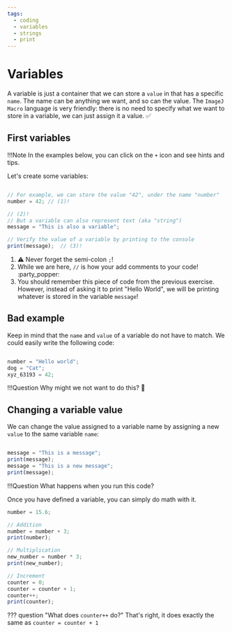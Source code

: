 ```yaml
---
tags:
  - coding
  - variables
  - strings
  - print
---
```

# Variables

A variable is just a container that we can store a `value` in that has a
specific `name`. The name can be anything we want, and so can the value. The
`ImageJ Macro` language is very friendly: there is no need to specify what we
want to store in a variable, we can just assign it a value. :white_check_mark:

## First variables

!!!Note
        In the examples below, you can click on the `+` icon and see hints and tips.

Let's create some variables:

```javascript title="Variables"

// For example, we can store the value "42", under the name "number"
number = 42; // (1)!

// (2)!
// But a variable can also represent text (aka "string")
message = "This is also a variable";

// Verify the value of a variable by printing to the console
print(message);  // (3)!
```

1. :warning: Never forget the semi-colon `;`!
2. While we are here, `//` is how your add comments to your code! :party_popper:
3. You should remember this piece of code from the previous exercise. However,
instead of asking it to print "Hello World", we will be printing whatever is
stored in the variable `message`!

## Bad example

Keep in mind that the `name` and `value` of a variable do not have to match. We
could easily write the following code:

```javascript title="Bad Variable Names"

number = "Hello world";
dog = "Cat";
xyz_63193 = 42;

```

!!!Question
        Why might we not want to do this? :shrug:

## Changing a variable value

We can change the value assigned to a variable name by assigning a new `value`
to the same variable `name`:

```javascript title="Variables"

message = "This is a message";
print(message);
message = "This is a new message";
print(message);

```

!!!Question
        What happens when you run this code?

Once you have defined a variable, you can simply do math with it.

```javascript title="Adding, multiplying variables"
number = 15.6;

// Addition
number = number + 3;
print(number);

// Multiplication
new_number = number * 3;
print(new_number);

// Increment
counter = 0;
counter = counter + 1;
counter++;
print(counter);
```

??? question "What does `counter++` do?"
    That's right, it does exactly the same as `counter = counter + 1`
